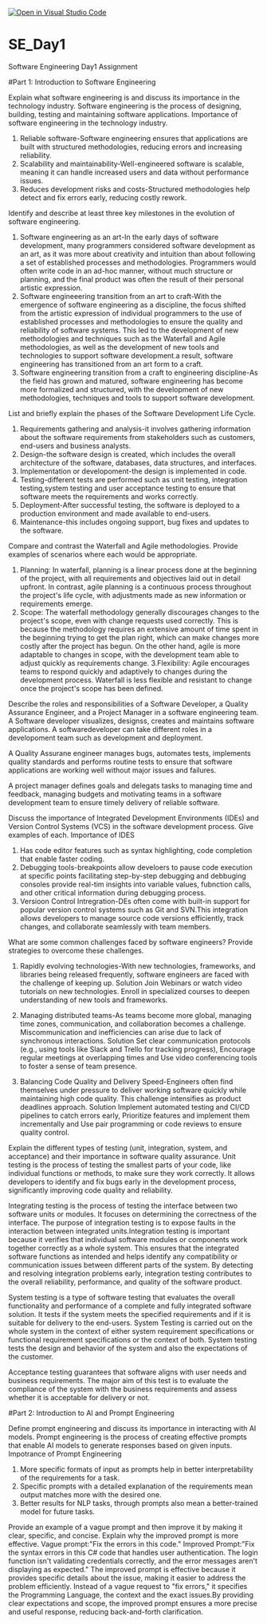 [![Open in Visual Studio Code](https://classroom.github.com/assets/open-in-vscode-2e0aaae1b6195c2367325f4f02e2d04e9abb55f0b24a779b69b11b9e10269abc.svg)](https://classroom.github.com/online_ide?assignment_repo_id=18436121&assignment_repo_type=AssignmentRepo)
# SE_Day1
Software Engineering Day1 Assignment

#Part 1: Introduction to Software Engineering

Explain what software engineering is and discuss its importance in the technology industry.
Software engineering is the process of  designing, building, testing and maintaining software applications.
Importance of software engineering in the technology industry.
1. Reliable software-Software engineering ensures that applications are built with structured methodologies, reducing errors and increasing reliability.
2. Scalability and maintainability-Well-engineered software is scalable, meaning it can handle increased users and data without performance issues.
3. Reduces development risks and costs-Structured methodologies help detect and fix errors early, reducing costly rework.
   
Identify and describe at least three key milestones in the evolution of software engineering.
1. Software engineering as an art-In the early days of software development, many programmers considered software development as an art, as it was more about creativity and intuition than about following a set of established processes and methodologies. Programmers would often write code in an ad-hoc manner, without much structure or planning, and the final product was often the result of their personal artistic expression.
2. Software engineeering transition from an art to craft-With the emergence of software engineering as a discipline, the focus shifted from the artistic expression of individual programmers to the use of established processes and methodologies to ensure the quality and reliability of software systems. This led to the development of new methodologies and techniques such as the Waterfall and Agile methodologies, as well as the development of new tools and technologies to support software development.a result, software engineering has transitioned from an art form to a craft. 
3. Software engineering transition from a craft to engineering discipline-As the field has grown and matured, software engineering has become more formalized and structured, with the development of new methodologies, techniques and tools to support software development.

List and briefly explain the phases of the Software Development Life Cycle.
1. Requirements gathering and analysis-it involves gathering information about the software requirements from stakeholders such as customers, end-users and business analysts.
2. Design-the software design is created, which includes the overall architecture of the software, databases, data structures, and interfaces.
3. Implementation or developoment-the design is implemented in code.
4. Testing-different tests are performed such as unit testing, integration testing,system testing and user acceptance testing to ensure that software meets the requirements and works correctly.
5. Deployment-After successful testing, the software is deployed to a production environment and made available to end-users.
6. Maintenance-this includes ongoing support, bug fixes and updates to the software.

Compare and contrast the Waterfall and Agile methodologies. Provide examples of scenarios where each would be appropriate.
1. Planning: In waterfall, planning is a linear process done at the beginning of the project, with all requirements and objectives laid out in detail upfront. In contrast, agile planning is a continuous process throughout the project's life cycle, with adjustments made as new information or requirements emerge.
2. Scope: The waterfall methodology generally discourages changes to the project's scope, even with change requests used correctly. This is because the methodology requires an extensive amount of time spent in the beginning trying to get the plan right, which can make changes more costly after the project has begun. On the other hand, agile is more adaptable to changes in scope, with the development team able to adjust quickly as requirements change.
3.Flexibility: Agile encourages teams to respond quickly and adaptively to changes during the development process. Waterfall is less flexible and resistant to change once the project's scope has been defined. 

Describe the roles and responsibilities of a Software Developer, a Quality Assurance Engineer, and a Project Manager in a software engineering team.
A Software developer visualizes, designss, creates and maintains software applications. A softwaredeveloper can take different roles in a developoment team such as development and deployment.

A Quality Assurane engineer manages bugs, automates tests, implements quality standards and performs routine tests to ensure that software applications are working well without major issues and failures.

A project manager defines goals and delegats tasks to managing time and feedback, managing budgets and motivating teams in a software development team to ensure timely delivery of reliable software.

Discuss the importance of Integrated Development Environments (IDEs) and Version Control Systems (VCS) in the software development process. Give examples of each.
Importance of IDES
1. Has code editor features such as syntax highlighting, code completion that enable faster coding.
2. Debugging tools-breakpoints allow develoers to pause code execution at specific points facilitating step-by-step debugging and debbuging consoles provide real-tim insights into variable values, fubnction calls, and other critical information during debugging process.
3. Versioon Control Intregration-DEs often come with built-in support for popular version control systems such as Git and SVN.This integration allows developers to manage source code versions efficiently, track changes, and collaborate seamlessly with team members.

What are some common challenges faced by software engineers? Provide strategies to overcome these challenges.
1. Rapidly evolving technologies-With new technologies, frameworks, and libraries being released frequently, software engineers are faced with the challenge of keeping up.
   Solution
Join Webinars or watch video tutorials on new technologies. Enroll in specialized courses to deepen understanding of new tools and frameworks.

2. Managing distributed teams-As teams become more global, managing time zones, communication, and collaboration becomes a challenge. Miscommunication and inefficiencies can arise due to lack of synchronous interactions.
   Solution
 Set clear communication protocols (e.g., using tools like Slack and Trello for tracking progress), Encourage regular meetings at overlapping times and Use video conferencing tools to foster a sense of team presence.

3. Balancing Code Quality and Delivery Speed-Engineers often find themselves under pressure to deliver working software quickly while maintaining high code quality. This challenge intensifies as product deadlines approach.
  Solution
Implement automated testing and CI/CD pipelines to catch errors early, Prioritize features and implement them incrementally and Use pair programming or code reviews to ensure quality control.


Explain the different types of testing (unit, integration, system, and acceptance) and their importance in software quality assurance.
Unit testing is the process of testing the smallest parts of your code, like individual functions or methods, to make sure they work correctly. It allows developers to identify and fix bugs early in the development process, significantly improving code quality and reliability.

Integrating testing is the process of testing the interface between two software units or modules. It focuses on determining the correctness of the interface. The purpose of integration testing is to expose faults in the interaction between integrated units.Integration testing is important because it verifies that individual software modules or components work together correctly as a whole system. This ensures that the integrated software functions as intended and helps identify any compatibility or communication issues between different parts of the system. By detecting and resolving integration problems early, integration testing contributes to the overall reliability, performance, and quality of the software product.

System testing is a type of software testing that evaluates the overall functionality and performance of a complete and fully integrated software solution. It tests if the system meets the specified requirements and if it is suitable for delivery to the end-users. System Testing is carried out on the whole system in the context of either system requirement specifications or functional requirement specifications or the context of both. System testing tests the design and behavior of the system and also the expectations of the customer.

Acceptance testing  guarantees that software aligns with user needs and business requirements. The major aim of this test is to evaluate the compliance of the system with the business requirements and assess whether it is acceptable for delivery or not.

#Part 2: Introduction to AI and Prompt Engineering


Define prompt engineering and discuss its importance in interacting with AI models.
Prompt engineering is the process of creating effective prompts that enable AI models to generate responses based on given inputs.
Impotrance of Prompt Engineering
1. More specific formats of input as prompts help in better interpretability of the requirements for a task.
2. Specific prompts with a detailed explanation of the requirements mean output matches more with the desired one.
3. Better results for NLP tasks, through prompts also mean a better-trained model for future tasks.

Provide an example of a vague prompt and then improve it by making it clear, specific, and concise. Explain why the improved prompt is more effective.
Vague prompt:"Fix the errors in this code."
Improved Prompt:"Fix the syntax errors in this C# code that handles user authentication. The login function isn't validating credentials correctly, and the error messages aren't displaying as expected."
The improved prompt is effective because it provides specific details about the issue, making it easier to address the problem efficiently. Instead of a vague request to "fix errors," it specifies the Programming Language, the context and the exact issues.By providing clear expectations and scope, the improved prompt ensures a more precise and useful response, reducing back-and-forth clarification.
